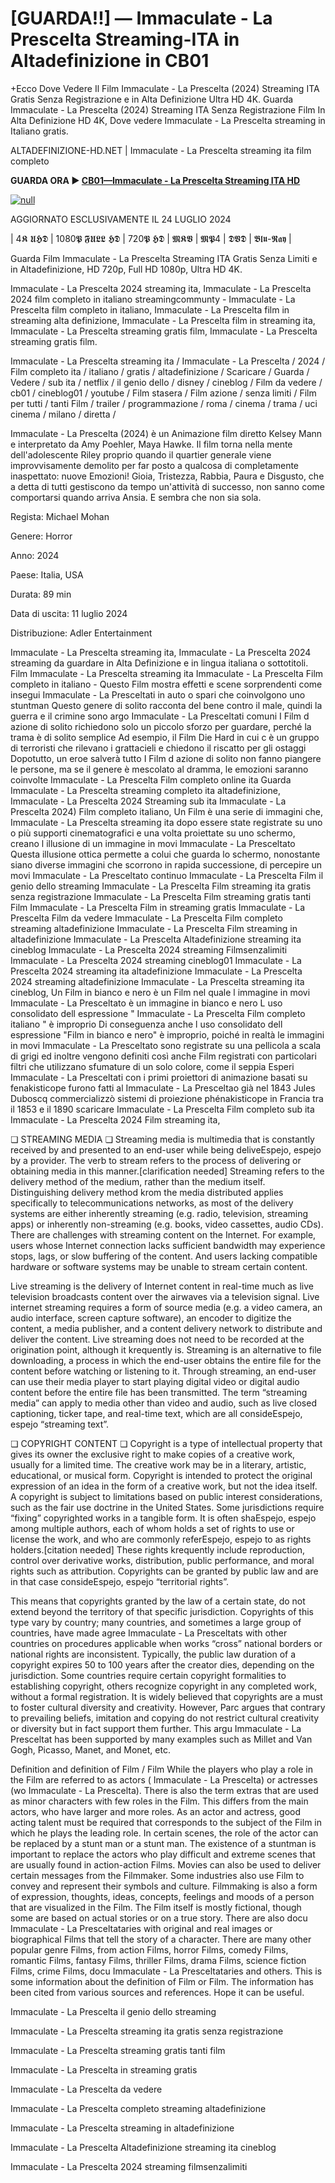 # [GUARDA!!] — Immaculate - La Prescelta Streaming-ITA in Altadefinizione in CB01

+Ecco Dove Vedere Il Film Immaculate - La Prescelta (2024) Streaming ITA Gratis Senza Registrazione e in Alta Definizione Ultra HD 4K.
Guarda Immaculate - La Prescelta (2024) Streaming ITA Senza Registrazione Film In Alta Definizione HD 4K, Dove vedere Immaculate - La Prescelta streaming in Italiano gratis.

ALTADEFINIZIONE-HD.NET | Immaculate - La Prescelta streaming ita film completo

**GUARDA ORA ▶️ [CB01—Immaculate - La Prescelta Streaming ITA HD](https://t.co/4viDqn4OA2)**

[![null](https://static.wixstatic.com/media/855a25_043b5abeb4ae4d35ac003198e7fe56ed~mv2.gif)](https://t.co/4viDqn4OA2)

AGGIORNATO ESCLUSIVAMENTE IL 24 LUGLIO 2024

| 4𝕶 𝖀𝕳𝕯 | 1080𝕻 𝕱𝖀𝕷𝕷 𝕳𝕯 | 720𝕻 𝕳𝕯 | 𝕸𝕶𝖁 | 𝕸𝕻4 | 𝕯𝖁𝕯 | 𝕭𝖑𝖚-𝕽𝖆𝖞 |

Guarda Film Immaculate - La Prescelta Streaming ITA Gratis Senza Limiti e in Altadefinizione, HD 720p, Full HD 1080p, Ultra HD 4K.

Immaculate - La Prescelta 2024 streaming ita, Immaculate - La Prescelta 2024 film completo in italiano streamingcommunty - Immaculate - La Prescelta film completo in italiano, Immaculate - La Prescelta film in streaming alta definizione, Immaculate - La Prescelta film in streaming ita, Immaculate - La Prescelta streaming gratis film, Immaculate - La Prescelta streaming gratis film.

Immaculate - La Prescelta streaming ita / Immaculate - La Prescelta / 2024 / Film completo ita / italiano / gratis / altadefinizione / Scaricare / Guarda / Vedere / sub ita / netflix / il genio dello / disney / cineblog / Film da vedere / cb01 / cineblog01 / youtube / Film stasera / Film azione / senza limiti / Film per tutti / tanti Film / trailer / programmazione / roma / cinema / trama / uci cinema / milano / diretta /

Immaculate - La Prescelta (2024) è un Animazione film diretto Kelsey Mann e interpretato da Amy Poehler, Maya Hawke. Il film torna nella mente dell'adolescente Riley proprio quando il quartier generale viene improvvisamente demolito per far posto a qualcosa di completamente inaspettato: nuove Emozioni! Gioia, Tristezza, Rabbia, Paura e Disgusto, che a detta di tutti gestiscono da tempo un'attività di successo, non sanno come comportarsi quando arriva Ansia. E sembra che non sia sola.

Regista: Michael Mohan

Genere: Horror

Anno: 2024

Paese: Italia, USA

Durata: 89 min

Data di uscita: 11 luglio 2024

Distribuzione: Adler Entertainment

Immaculate - La Prescelta streaming ita, Immaculate - La Prescelta 2024 streaming da guardare in Alta Definizione e in lingua italiana o sottotitoli. Film Immaculate - La Prescelta streaming ita Immaculate - La Prescelta Film completo in italiano - Questo Film mostra effetti e scene sorprendenti come insegui Immaculate - La Presceltati in auto o spari che coinvolgono uno stuntman Questo genere di solito racconta del bene contro il male, quindi la guerra e il crimine sono argo Immaculate - La Presceltati comuni I Film d azione di solito richiedono solo un piccolo sforzo per guardare, perché la trama è di solito semplice Ad esempio, il Film Die Hard in cui c è un gruppo di terroristi che rilevano i grattacieli e chiedono il riscatto per gli ostaggi Dopotutto, un eroe salverà tutto I Film d azione di solito non fanno piangere le persone, ma se il genere è mescolato al dramma, le emozioni saranno coinvolte Immaculate - La Prescelta Film completo online ita Guarda Immaculate - La Prescelta streaming completo ita altadefinizione, Immaculate - La Prescelta 2024 Streaming sub ita Immaculate - La Prescelta 2024) Film completo italiano, Un Film è una serie di immagini che, Immaculate - La Prescelta streaming ita dopo essere state registrate su uno o più supporti cinematografici e una volta proiettate su uno schermo, creano l illusione di un immagine in movi Immaculate - La Presceltato Questa illusione ottica permette a colui che guarda lo schermo, nonostante siano diverse immagini che scorrono in rapida successione, di percepire un movi Immaculate - La Presceltato continuo Immaculate - La Prescelta Film il genio dello streaming Immaculate - La Prescelta Film streaming ita gratis senza registrazione Immaculate - La Prescelta Film streaming gratis tanti Film Immaculate - La Prescelta Film in streaming gratis Immaculate - La Prescelta Film da vedere Immaculate - La Prescelta Film completo streaming altadefinizione Immaculate - La Prescelta Film streaming in altadefinizione Immaculate - La Prescelta Altadefinizione streaming ita cineblog Immaculate - La Prescelta 2024 streaming Filmsenzalimiti Immaculate - La Prescelta 2024 streaming cineblog01 Immaculate - La Prescelta 2024 streaming ita altadefinizione Immaculate - La Prescelta 2024 streaming altadefinizione Immaculate - La Prescelta streaming ita cineblog, Un Film in bianco e nero è un Film nel quale l immagine in movi Immaculate - La Presceltato è un immagine in bianco e nero L uso consolidato dell espressione " Immaculate - La Prescelta Film completo italiano " è improprio Di conseguenza anche l uso consolidato dell espressione "Film in bianco e nero" è improprio, poiché in realtà le immagini in movi Immaculate - La Presceltato sono registrate su una pellicola a scala di grigi ed inoltre vengono definiti così anche Film registrati con particolari filtri che utilizzano sfumature di un solo colore, come il seppia Esperi Immaculate - La Presceltati con i primi proiettori di animazione basati su fenakisticope furono fatti al Immaculate - La Presceltao già nel 1843 Jules Duboscq commercializzò sistemi di proiezione phénakisticope in Francia tra il 1853 e il 1890 scaricare Immaculate - La Prescelta Film completo sub ita Immaculate - La Prescelta 2024 Film streaming ita,

❏ STREAMING MEDIA ❏ Streaming media is multimedia that is constantly received by and presented to an end-user while being deliveEspejo, espejo by a provider. The verb to stream refers to the process of delivering or obtaining media in this manner.[clarification needed] Streaming refers to the delivery method of the medium, rather than the medium itself. Distinguishing delivery method krom the media distributed applies specifically to telecommunications networks, as most of the delivery systems are either inherently streaming (e.g. radio, television, streaming apps) or inherently non-streaming (e.g. books, video cassettes, audio CDs). There are challenges with streaming content on the Internet. For example, users whose Internet connection lacks sufficient bandwidth may experience stops, lags, or slow buffering of the content. And users lacking compatible hardware or software systems may be unable to stream certain content.

Live streaming is the delivery of Internet content in real-time much as live television broadcasts content over the airwaves via a television signal. Live internet streaming requires a form of source media (e.g. a video camera, an audio interface, screen capture software), an encoder to digitize the content, a media publisher, and a content delivery network to distribute and deliver the content. Live streaming does not need to be recorded at the origination point, although it krequently is. Streaming is an alternative to file downloading, a process in which the end-user obtains the entire file for the content before watching or listening to it. Through streaming, an end-user can use their media player to start playing digital video or digital audio content before the entire file has been transmitted. The term “streaming media” can apply to media other than video and audio, such as live closed captioning, ticker tape, and real-time text, which are all consideEspejo, espejo “streaming text”.

❏ COPYRIGHT CONTENT ❏ Copyright is a type of intellectual property that gives its owner the exclusive right to make copies of a creative work, usually for a limited time. The creative work may be in a literary, artistic, educational, or musical form. Copyright is intended to protect the original expression of an idea in the form of a creative work, but not the idea itself. A copyright is subject to limitations based on public interest considerations, such as the fair use doctrine in the United States. Some jurisdictions require “fixing” copyrighted works in a tangible form. It is often shaEspejo, espejo among multiple authors, each of whom holds a set of rights to use or license the work, and who are commonly referEspejo, espejo to as rights holders.[citation needed] These rights krequently include reproduction, control over derivative works, distribution, public performance, and moral rights such as attribution. Copyrights can be granted by public law and are in that case consideEspejo, espejo “territorial rights”.

This means that copyrights granted by the law of a certain state, do not extend beyond the territory of that specific jurisdiction. Copyrights of this type vary by country; many countries, and sometimes a large group of countries, have made agree Immaculate - La Presceltats with other countries on procedures applicable when works “cross” national borders or national rights are inconsistent. Typically, the public law duration of a copyright expires 50 to 100 years after the creator dies, depending on the jurisdiction. Some countries require certain copyright formalities to establishing copyright, others recognize copyright in any completed work, without a formal registration. It is widely believed that copyrights are a must to foster cultural diversity and creativity. However, Parc argues that contrary to prevailing beliefs, imitation and copying do not restrict cultural creativity or diversity but in fact support them further. This argu Immaculate - La Presceltat has been supported by many examples such as Millet and Van Gogh, Picasso, Manet, and Monet, etc.

Definition and definition of Film / Film While the players who play a role in the Film are referred to as actors ( Immaculate - La Prescelta) or actresses (wo Immaculate - La Prescelta). There is also the term extras that are used as minor characters with few roles in the Film. This differs from the main actors, who have larger and more roles. As an actor and actress, good acting talent must be required that corresponds to the subject of the Film in which he plays the leading role. In certain scenes, the role of the actor can be replaced by a stunt man or a stunt man. The existence of a stuntman is important to replace the actors who play difficult and extreme scenes that are usually found in action-action Films. Movies can also be used to deliver certain messages from the Filmmaker. Some industries also use Film to convey and represent their symbols and culture. Filmmaking is also a form of expression, thoughts, ideas, concepts, feelings and moods of a person that are visualized in the Film. The Film itself is mostly fictional, though some are based on actual stories or on a true story. There are also docu Immaculate - La Presceltataries with original and real images or biographical Films that tell the story of a character. There are many other popular genre Films, from action Films, horror Films, comedy Films, romantic Films, fantasy Films, thriller Films, drama Films, science fiction Films, crime Films, docu Immaculate - La Presceltataries and others. This is some information about the definition of Film or Film. The information has been cited from various sources and references. Hope it can be useful.

Immaculate - La Prescelta il genio dello streaming

Immaculate - La Prescelta streaming ita gratis senza registrazione

Immaculate - La Prescelta streaming gratis tanti film

Immaculate - La Prescelta in streaming gratis

Immaculate - La Prescelta da vedere

Immaculate - La Prescelta completo streaming altadefinizione

Immaculate - La Prescelta streaming in altadefinizione

Immaculate - La Prescelta Altadefinizione streaming ita cineblog

Immaculate - La Prescelta 2024 streaming filmsenzalimiti
